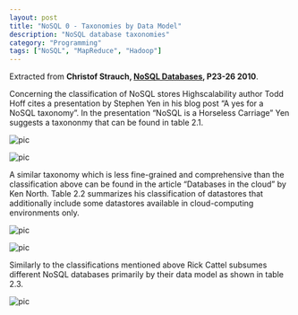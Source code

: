```yaml
---
layout: post
title: "NoSQL 0 - Taxonomies by Data Model"
description: "NoSQL database taxonomies"
category: "Programming"
tags: ["NoSQL", "MapReduce", "Hadoop"]
---
```


Extracted from **Christof Strauch, [NoSQL Databases](http://www.christof-strauch.de/nosqldbs.pdf), P23-26 2010**.

Concerning the classification of NoSQL stores Highscalability author Todd Hoff cites a presentation by Stephen Yen in his blog post “A yes for a NoSQL taxonomy”. In the presentation “NoSQL is a Horseless Carriage” Yen suggests a taxononmy that can be found in table 2.1.

![pic](https://dl-web.dropbox.com/get/Blog/Selection_002.png?w=AAAbyWJg2je8STxoa8MxJ8U_VPUgNRXBKlOJTs-Dg_dxfg)

![pic](https://dl-web.dropbox.com/get/Blog/Selection_003.png?w=AAANxMlJcae4xU8w5APa8N7i8jaxuiAA89CkcU_qN_ohXQ)

A similar taxonomy which is less fine-grained and comprehensive than the classification above can be found in the article “Databases in the cloud” by Ken North. Table 2.2 summarizes his classification of datastores that additionally include some datastores available in cloud-computing environments only.

![pic](https://dl-web.dropbox.com/get/Blog/Selection_004.png?w=AACl75sRaOGra5ydWeWwFwecbHENPmmEmuAeLuJU_Vsj-g)

![pic](https://dl-web.dropbox.com/get/Blog/Selection_005.png?w=AADCDlBWAlcBmc1hDRo8q9PfINOXWGJOpPrF82MvoNKuRg)

Similarly to the classifications mentioned above Rick Cattel subsumes different NoSQL databases primarily by their data model as shown in table 2.3.

![pic](https://dl-web.dropbox.com/get/Blog/Selection_006.png?w=AAApqCcoMboWrFLraS1vxP07rPX0NBs2r0jcngur7T4arQ)